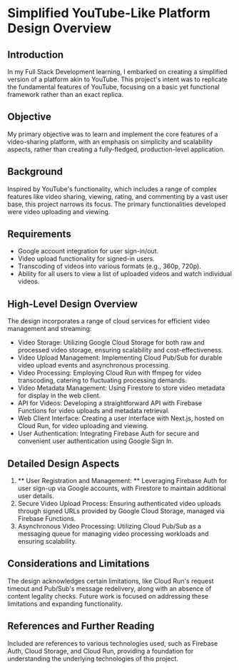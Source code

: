 

# Simplified YouTube-Like Platform Design Overview
## Introduction
In my Full Stack Development learning, I embarked on creating a simplified version of a platform akin to YouTube. This project's intent was to replicate the fundamental features of YouTube, focusing on a basic yet functional framework rather than an exact replica.

## Objective
My primary objective was to learn and implement the core features of a video-sharing platform, with an emphasis on simplicity and scalability aspects, rather than creating a fully-fledged, production-level application.

## Background
Inspired by YouTube's functionality, which includes a range of complex features like video sharing, viewing, rating, and commenting by a vast user base, this project narrows its focus. The primary functionalities developed were video uploading and viewing.

## Requirements

* Google account integration for user sign-in/out.
* Video upload functionality for signed-in users.
* Transcoding of videos into various formats (e.g., 360p, 720p).
* Ability for all users to view a list of uploaded videos and watch individual videos.
## High-Level Design Overview
The design incorporates a range of cloud services for efficient video management and streaming:

* Video Storage: Utilizing Google Cloud Storage for both raw and processed video storage, ensuring scalability and cost-effectiveness.
* Video Upload Management: Implementing Cloud Pub/Sub for durable video upload events and asynchronous processing.
* Video Processing: Employing Cloud Run with ffmpeg for video transcoding, catering to fluctuating processing demands.
* Video Metadata Management: Using Firestore to store video metadata for display in the web client.
* API for Videos: Developing a straightforward API with Firebase Functions for video uploads and metadata retrieval.
* Web Client Interface: Creating a user interface with Next.js, hosted on Cloud Run, for video uploading and viewing.
* User Authentication: Integrating Firebase Auth for secure and convenient user authentication using Google Sign In.
## Detailed Design Aspects

1. ** User Registration and Management: **  Leveraging Firebase Auth for user sign-up via Google accounts, with Firestore to maintain additional user details.
2. Secure Video Upload Process: Ensuring authenticated video uploads through signed URLs provided by Google Cloud Storage, managed via Firebase Functions.
3. Asynchronous Video Processing: Utilizing Cloud Pub/Sub as a messaging queue for managing video processing workloads and ensuring scalability.
## Considerations and Limitations
The design acknowledges certain limitations, like Cloud Run's request timeout and Pub/Sub's message redelivery, along with an absence of content legality checks. Future work is focused on addressing these limitations and expanding functionality.

## References and Further Reading
Included are references to various technologies used, such as Firebase Auth, Cloud Storage, and Cloud Run, providing a foundation for understanding the underlying technologies of this project.
